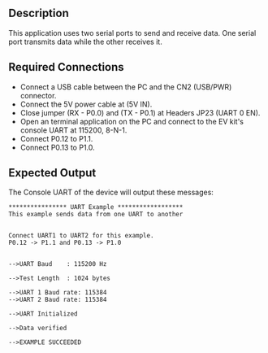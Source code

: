 ## Description

This application uses two serial ports to send and receive data.  One serial port transmits data while the other receives it.

## Required Connections

-   Connect a USB cable between the PC and the CN2 (USB/PWR) connector.
-   Connect the 5V power cable at (5V IN).
-   Close jumper (RX - P0.0) and (TX - P0.1) at Headers JP23 (UART 0 EN).
-   Open an terminal application on the PC and connect to the EV kit's console UART at 115200, 8-N-1.
-   Connect P0.12 to P1.1.
-   Connect P0.13 to P1.0.

## Expected Output

The Console UART of the device will output these messages:

```
**************** UART Example ******************
This example sends data from one UART to another


Connect UART1 to UART2 for this example.
P0.12 -> P1.1 and P0.13 -> P1.0


-->UART Baud    : 115200 Hz

-->Test Length  : 1024 bytes

-->UART 1 Baud rate: 115384
-->UART 2 Baud rate: 115384

-->UART Initialized

-->Data verified

-->EXAMPLE SUCCEEDED
```

